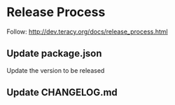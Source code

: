 # Release Process

Follow: http://dev.teracy.org/docs/release_process.html

## Update package.json

Update the version to be released


## Update CHANGELOG.md

